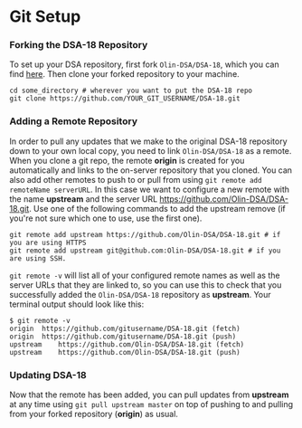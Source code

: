 # Git Setup

### Forking the DSA-18 Repository
To set up your DSA repository, first fork `Olin-DSA/DSA-18`, which you can find [here](https://github.com/Olin-DSA/DSA-18).  Then clone your forked repository to your machine.

```
cd some_directory # wherever you want to put the DSA-18 repo
git clone https://github.com/YOUR_GIT_USERNAME/DSA-18.git
```

### Adding a Remote Repository 
In order to pull any updates that we make to the original DSA-18 repository down to your own local copy, you need to link `Olin-DSA/DSA-18` as a remote.  When you clone a git repo, the remote **origin** is created for you automatically and links to the on-server repository that you cloned.  You can also add other remotes to push to or pull from using `git remote add remoteName serverURL`.  In this case we want to configure a new remote with the name **upstream** and the server URL https://github.com/Olin-DSA/DSA-18.git. Use one of the following commands to add the upstream remove (if you're not sure which one to use, use the first one).

```
git remote add upstream https://github.com/Olin-DSA/DSA-18.git # if you are using HTTPS
git remote add upstream git@github.com:Olin-DSA/DSA-18.git # if you are using SSH.
```

`git remote -v` will list all of your configured remote names as well as the server URLs that they are linked to, so you can use this to check that you successfully added the `Olin-DSA/DSA-18` repository as **upstream**. Your terminal output should look like this:

```
$ git remote -v
origin	https://github.com/gitusername/DSA-18.git (fetch)
origin	https://github.com/gitusername/DSA-18.git (push)
upstream	https://github.com/Olin-DSA/DSA-18.git (fetch)
upstream	https://github.com/Olin-DSA/DSA-18.git (push)

```

### Updating DSA-18
Now that the remote has been added, you can pull updates from **upstream** at any time using `git pull upstream master` on top of pushing to and pulling from your forked repository (**origin**) as usual.
